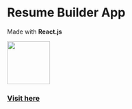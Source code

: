 # Resume Builder App

Made with __React.js__

<img src="https://upload.wikimedia.org/wikipedia/commons/thumb/3/30/React_Logo_SVG.svg/640px-React_Logo_SVG.svg.png" height="100">


### [Visit here](https://mynk-tmr.github.io/CV-Builder/)